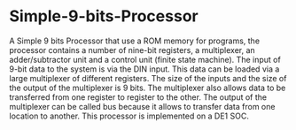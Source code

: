 # Simple-9-bits-Processor
A Simple 9 bits Processor that use a ROM memory for programs, the processor contains a number of nine-bit registers, a multiplexer, an adder/subtractor unit and a control unit (finite state machine).
The input of 9-bit data to the system is via the DIN input. This data can be loaded via a large multiplexer of different registers. The size of the inputs and the size of the output of the multiplexer is 9 bits. The multiplexer also allows data to be transferred from one register to register to the other. The output of the multiplexer can be called bus because it allows to transfer data from one location to another.
This processor is implemented on a DE1 SOC.
